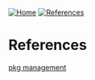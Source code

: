 [![Home](https://img.shields.io/badge/Home-blue?style=for-the-badge)](https://github.com/Artist-dk/Notes/)
[![References](https://img.shields.io/badge/Linux-green?style=for-the-badge)](https://github.com/Artist-dk/Notes/edit/master/docs/linux.md)

# References
[pkg management](https://github.com/Artist-dk/Notes/blob/master/docs/linux/ref/pkg-mgmt.md)
